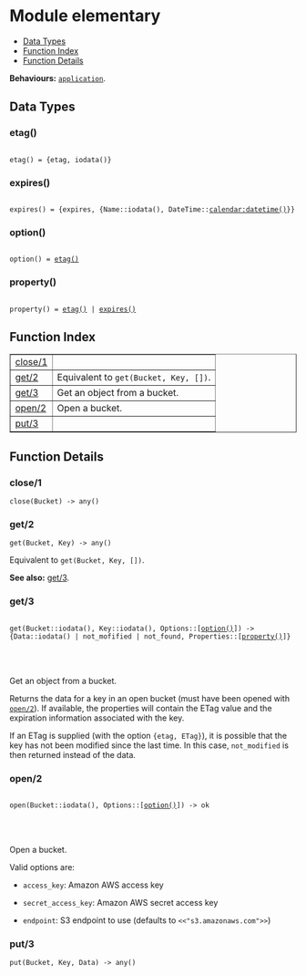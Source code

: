 

# Module elementary #
* [Data Types](#types)
* [Function Index](#index)
* [Function Details](#functions)

__Behaviours:__ [`application`](application.md).

<a name="types"></a>

## Data Types ##




### <a name="type-etag">etag()</a> ###



<pre><code>
etag() = {etag, iodata()}
</code></pre>





### <a name="type-expires">expires()</a> ###



<pre><code>
expires() = {expires, {Name::iodata(), DateTime::<a href="calendar.md#type-datetime">calendar:datetime()</a>}}
</code></pre>





### <a name="type-option">option()</a> ###



<pre><code>
option() = <a href="#type-etag">etag()</a>
</code></pre>





### <a name="type-property">property()</a> ###



<pre><code>
property() = <a href="#type-etag">etag()</a> | <a href="#type-expires">expires()</a>
</code></pre>


<a name="index"></a>

## Function Index ##


<table width="100%" border="1" cellspacing="0" cellpadding="2" summary="function index"><tr><td valign="top"><a href="#close-1">close/1</a></td><td></td></tr><tr><td valign="top"><a href="#get-2">get/2</a></td><td>Equivalent to <code>get(Bucket, Key, [])</code>.</td></tr><tr><td valign="top"><a href="#get-3">get/3</a></td><td>Get an object from a bucket.</td></tr><tr><td valign="top"><a href="#open-2">open/2</a></td><td>Open a bucket.</td></tr><tr><td valign="top"><a href="#put-3">put/3</a></td><td></td></tr></table>


<a name="functions"></a>

## Function Details ##

<a name="close-1"></a>

### close/1 ###

`close(Bucket) -> any()`


<a name="get-2"></a>

### get/2 ###

`get(Bucket, Key) -> any()`

Equivalent to `get(Bucket, Key, [])`.

__See also:__ [get/3](#get-3).
<a name="get-3"></a>

### get/3 ###


<pre><code>
get(Bucket::iodata(), Key::iodata(), Options::[<a href="#type-option">option()</a>]) -&gt; {Data::iodata() | not_mofified | not_found, Properties::[<a href="#type-property">property()</a>]}
</code></pre>

<br></br>



Get an object from a bucket.



Returns the data for a key in an open bucket (must have been opened with
[`open/2`](#open-2)). If available, the properties will contain the ETag value 
and the expiration information associated with the key.


If an ETag is supplied (with the option `{etag, ETag}`), it is possible that
the key has not been modified since the last time. In this case,
`not_modified` is then returned instead of the data.
<a name="open-2"></a>

### open/2 ###


<pre><code>
open(Bucket::iodata(), Options::[<a href="#type-option">option()</a>]) -&gt; ok
</code></pre>

<br></br>



Open a bucket.


Valid options are:

* `access_key`: Amazon AWS access key

* `secret_access_key`: Amazon AWS secret access key

* `endpoint`: S3 endpoint to use (defaults to `<<"s3.amazonaws.com">>`)


<a name="put-3"></a>

### put/3 ###

`put(Bucket, Key, Data) -> any()`


